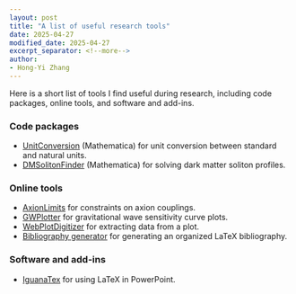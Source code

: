 ```yaml
---
layout: post
title: "A list of useful research tools"
date: 2025-04-27
modified_date: 2025-04-27
excerpt_separator: <!--more-->
author:
- Hong-Yi Zhang
---
```


Here is a short list of tools I find useful during research, including code packages, online tools, and software and add-ins.

<!--more-->

### Code packages
- [UnitConversion](https://github.com/hongyi18/UnitConversion)  (Mathematica) for unit conversion between standard and natural units.
- [DMSolitonFinder](https://github.com/hongyi18/DMSolitonFinder/) (Mathematica) for solving dark matter soliton profiles.


### Online tools
- [AxionLimits](https://github.com/cajohare/AxionLimits) for constraints on axion couplings.
- [GWPlotter](https://gwplotter.com/) for gravitational wave sensitivity curve plots.
- [WebPlotDigitizer](https://apps.automeris.io/wpd4/) for extracting data from a plot.
- [Bibliography generator](https://inspirehep.net/bibliography-generator) for generating an organized LaTeX bibliography.


### Software and add-ins
- [IguanaTex](https://github.com/Jonathan-LeRoux/IguanaTex) for using LaTeX in PowerPoint.